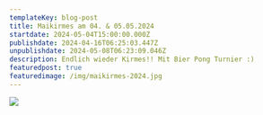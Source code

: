 ```yaml
---
templateKey: blog-post
title: Maikirmes am 04. & 05.05.2024
startdate: 2024-05-04T15:00:00.000Z
publishdate: 2024-04-16T06:25:03.447Z
unpublishdate: 2024-05-08T06:23:09.046Z
description: Endlich wieder Kirmes!! Mit Bier Pong Turnier :)
featuredpost: true
featuredimage: /img/maikirmes-2024.jpg
---
```

![](/img/maikirmes-2024.jpg)
